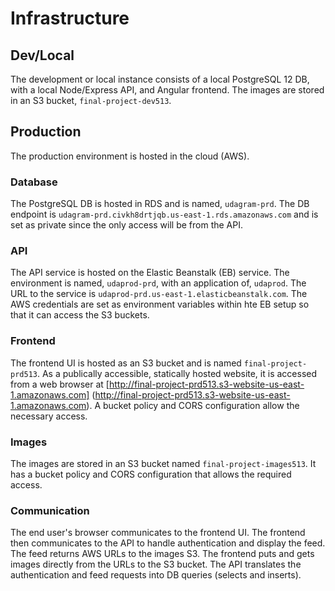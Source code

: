 # Infrastructure

## Dev/Local

The development or local instance consists of a local PostgreSQL 12 DB, with a local Node/Express API, and Angular frontend. The images are stored in an S3 bucket, `final-project-dev513`.

## Production

The production environment is hosted in the cloud (AWS).

### Database

The PostgreSQL DB is hosted in RDS and is named, `udagram-prd`. The DB endpoint is `udagram-prd.civkh8drtjqb.us-east-1.rds.amazonaws.com` and is set as private since the only access will be from the API.

### API

The API service is hosted on the Elastic Beanstalk (EB) service. The environment is named, `udaprod-prd`, with an application of, `udaprod`. The URL to the service is `udaprod-prd.us-east-1.elasticbeanstalk.com`. The AWS credentials are set as environment variables within hte EB setup so that it can access the S3 buckets.

### Frontend

The frontend UI is hosted as an S3 bucket and is named `final-project-prd513`. As a publically accessible, statically hosted website, it is accessed from a web browser at [http://final-project-prd513.s3-website-us-east-1.amazonaws.com] (http://final-project-prd513.s3-website-us-east-1.amazonaws.com). A bucket policy and CORS configuration allow the necessary access.


### Images

The images are stored in an S3 bucket named `final-project-images513`. It has a bucket policy and CORS configuration that allows the required access.

### Communication

The end user's browser communicates to the frontend UI. The frontend then communicates to the API to handle authentication and display the feed. The feed returns AWS URLs to the images S3. The frontend puts and gets images directly from the URLs to the S3 bucket. The API translates the authentication and feed requests into DB queries (selects and inserts). 